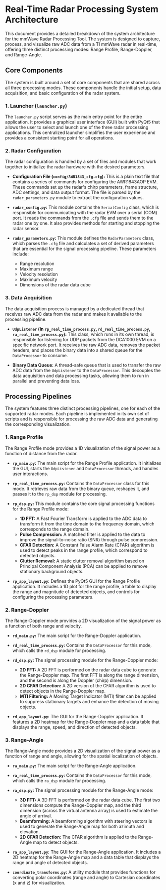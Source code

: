 # Real-Time Radar Processing System Architecture

This document provides a detailed breakdown of the system architecture for the mmWave Radar Processing Tool. The system is designed to capture, process, and visualize raw ADC data from a TI mmWave radar in real-time, offering three distinct processing modes: Range Profile, Range-Doppler, and Range-Angle.

## Core Components

The system is built around a set of core components that are shared across all three processing modes. These components handle the initial setup, data acquisition, and basic configuration of the radar system.

### 1. Launcher (`launcher.py`)

The `launcher.py` script serves as the main entry point for the entire application. It provides a graphical user interface (GUI) built with PyQt5 that allows the user to select and launch one of the three radar processing applications. This centralized launcher simplifies the user experience and provides a consistent starting point for all operations.

### 2. Radar Configuration

The radar configuration is handled by a set of files and modules that work together to initialize the radar hardware with the desired parameters.

*   **Configuration File (`config/AWR1843_cfg.cfg`):** This is a plain text file that contains a series of commands for configuring the AWR1843AOP EVM. These commands set up the radar's chirp parameters, frame structure, ADC settings, and data output format. The file is parsed by the `radar_parameters.py` module to extract the configuration values.

*   **`radar_config.py`:** This module contains the `SerialConfig` class, which is responsible for communicating with the radar EVM over a serial (COM) port. It reads the commands from the `.cfg` file and sends them to the radar one by one. It also provides methods for starting and stopping the radar sensor.

*   **`radar_parameters.py`:** This module defines the `RadarParameters` class, which parses the `.cfg` file and calculates a set of derived parameters that are essential for the signal processing pipeline. These parameters include:
    *   Range resolution
    *   Maximum range
    *   Velocity resolution
    *   Maximum velocity
    *   Dimensions of the radar data cube

### 3. Data Acquisition

The data acquisition process is managed by a dedicated thread that receives raw ADC data from the radar and makes it available to the processing pipeline.

*   **`UdpListener` (in `rp_real_time_process.py`, `rd_real_time_process.py`, `ra_real_time_process.py`):** This class, which runs in its own thread, is responsible for listening for UDP packets from the DCA1000 EVM on a specific network port. It receives the raw ADC data, removes the packet headers, and places the binary data into a shared queue for the `DataProcessor` to consume.

*   **Binary Data Queue:** A thread-safe queue that is used to transfer the raw ADC data from the `UdpListener` to the `DataProcessor`. This decouples the data acquisition and data processing tasks, allowing them to run in parallel and preventing data loss.

## Processing Pipelines

The system features three distinct processing pipelines, one for each of the supported radar modes. Each pipeline is implemented in its own set of scripts and is responsible for processing the raw ADC data and generating the corresponding visualization.

### 1. Range Profile

The Range Profile mode provides a 1D visualization of the signal power as a function of distance from the radar.

*   **`rp_main.py`:** The main script for the Range Profile application. It initializes the GUI, starts the `UdpListener` and `DataProcessor` threads, and handles user interactions.

*   **`rp_real_time_process.py`:** Contains the `DataProcessor` class for this mode. It retrieves raw data from the binary queue, reshapes it, and passes it to the `rp_dsp` module for processing.

*   **`rp_dsp.py`:** This module contains the core signal processing functions for the Range Profile mode:
    *   **1D FFT:** A Fast Fourier Transform is applied to the ADC data to transform it from the time domain to the frequency domain, which corresponds to the range domain.
    *   **Pulse Compression:** A matched filter is applied to the data to improve the signal-to-noise ratio (SNR) through pulse compression.
    *   **CFAR Detection:** A Constant False Alarm Rate (CFAR) algorithm is used to detect peaks in the range profile, which correspond to detected objects.
    *   **Clutter Removal:** A static clutter removal algorithm based on Principal Component Analysis (PCA) can be applied to remove stationary background objects.

*   **`rp_app_layout.py`:** Defines the PyQt5 GUI for the Range Profile application. It includes a 1D plot for the range profile, a table to display the range and magnitude of detected objects, and controls for configuring the processing parameters.

### 2. Range-Doppler

The Range-Doppler mode provides a 2D visualization of the signal power as a function of both range and velocity.

*   **`rd_main.py`:** The main script for the Range-Doppler application.

*   **`rd_real_time_process.py`:** Contains the `DataProcessor` for this mode, which calls the `rd_dsp` module for processing.

*   **`rd_dsp.py`:** The signal processing module for the Range-Doppler mode:
    *   **2D FFT:** A 2D FFT is performed on the radar data cube to generate the Range-Doppler map. The first FFT is along the range dimension, and the second is along the Doppler (chirp) dimension.
    *   **2D CFAR Detection:** A 2D version of the CFAR algorithm is used to detect objects in the Range-Doppler map.
    *   **MTI Filtering:** A Moving Target Indicator (MTI) filter can be applied to suppress stationary targets and enhance the detection of moving objects.

*   **`rd_app_layout.py`:** The GUI for the Range-Doppler application. It features a 2D heatmap for the Range-Doppler map and a data table that displays the range, speed, and direction of detected objects.

### 3. Range-Angle

The Range-Angle mode provides a 2D visualization of the signal power as a function of range and angle, allowing for the spatial localization of objects.

*   **`ra_main.py`:** The main script for the Range-Angle application.

*   **`ra_real_time_process.py`:** Contains the `DataProcessor` for this mode, which calls the `ra_dsp` module for processing.

*   **`ra_dsp.py`:** The signal processing module for the Range-Angle mode:
    *   **3D FFT:** A 3D FFT is performed on the radar data cube. The first two dimensions compute the Range-Doppler map, and the third dimension (across the virtual antenna array) is used to estimate the angle of arrival.
    *   **Beamforming:** A beamforming algorithm with steering vectors is used to generate the Range-Angle map for both azimuth and elevation.
    *   **2D CFAR Detection:** The CFAR algorithm is applied to the Range-Angle map to detect objects.

*   **`ra_app_layout.py`:** The GUI for the Range-Angle application. It includes a 2D heatmap for the Range-Angle map and a data table that displays the range and angle of detected objects.

*   **`coordinate_transforms.py`:** A utility module that provides functions for converting polar coordinates (range and angle) to Cartesian coordinates (x and z) for visualization.
